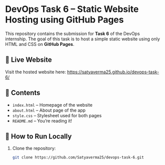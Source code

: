 # DevOps Task 6 – Static Website Hosting using GitHub Pages

This repository contains the submission for **Task 6** of the DevOps internship. The goal of this task is to host a simple static website using only HTML and CSS on **GitHub Pages**.

## 🔗 Live Website

Visit the hosted website here: https://satyaverma25.github.io/devops-task-6/

## 📁 Contents

- `index.html` – Homepage of the website  
- `about.html` – About page of the app  
- `style.css` – Stylesheet used for both pages  
- `README.md` – You’re reading it!

## 🚀 How to Run Locally

1. Clone the repository:
   ```bash
   git clone https://github.com/Satyaverma25/devops-task-6.git
